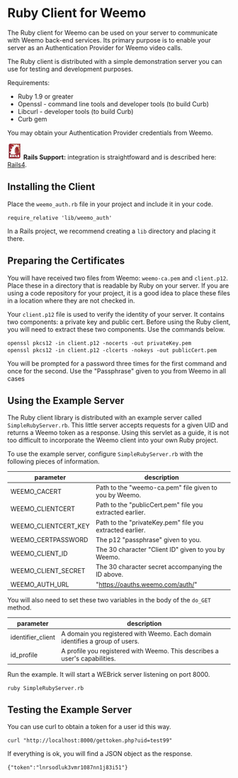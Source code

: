 # Ruby Client for Weemo

The Ruby client for Weemo can be used on your server to communicate with Weemo back-end services.  Its primary purpose is to enable your server as an Authentication Provider for Weemo video calls.

The Ruby client is distributed with a simple demonstration server you can use for testing and development purposes.

Requirements:

- Ruby 1.9 or greater
- Openssl - command line tools and developer tools (to build Curb)
- Libcurl - developer tools (to build Curb)
- Curb gem

You may obtain your Authentication Provider credentials from Weemo.

![Rails](images/rails_32.png) **Rails Support:** integration is straightfoward and is described here: [Rails4](doc/RAILS.md).

## Installing the Client

Place the ```weemo_auth.rb``` file in your project and include it in your code.

    require_relative 'lib/weemo_auth'

In a Rails project, we recommend creating a ```lib``` directory and placing it
there.


## Preparing the Certificates

You will have received two files from Weemo: ```weemo-ca.pem``` and ```client.p12```.  Place these in a directory that is readable by Ruby on your server.  If you are using a code repository for your project, it is a good idea to place these files in a location where they are not checked in.

Your ```client.p12``` file is used to verify the identity of your server.  It contains two components: a private key and  public cert.  Before using the Ruby client, you will need to extract these two components.  Use the commands below.

    openssl pkcs12 -in client.p12 -nocerts -out privateKey.pem
    openssl pkcs12 -in client.p12 -clcerts -nokeys -out publicCert.pem

You will be prompted for a password three times for the first command and
once for the second.  Use the "Passphrase" given to you from Weemo in all cases



## Using the Example Server

The Ruby client library is distributed with an example server called ```SimpleRubyServer.rb```.  This little server accepts requests for a given UID and returns a Weemo token as a response.  Using this servlet as a guide, it is not too difficult to incorporate the Weemo client into your own Ruby project.

To use the example server, configure ```SimpleRubyServer.rb``` with the following pieces of information.

| parameter    | description |
|--------------|-------------|
| WEEMO_CACERT         | Path to the "weemo-ca.pem" file given to you by Weemo. |
| WEEMO_CLIENTCERT      | Path to the "publicCert.pem" file you extracted earlier. |
| WEEMO_CLIENTCERT_KEY  | Path to the "privateKey.pem" file you extracted earlier. |
| WEEMO_CERTPASSWORD   | The p12 "passphrase" given to you. |
| WEEMO_CLIENT_ID      | The 30 character "Client ID" given to you by Weemo. |
| WEEMO_CLIENT_SECRET  | The 30 character secret accompanying the ID above. |
| WEEMO_AUTH_URL       | "https://oauths.weemo.com/auth/" |

You will also need to set these two variables in the body of the ```do_GET``` method.

| parameter    | description |
|--------------|-------------|
| identifier_client | A domain you registered with Weemo. Each domain identifies a group of users. |
| id_profile        | A profile you registered with Weemo.  This describes a user's capabilities. |


Run the example.  It will start a WEBrick server listening on port 8000.

    ruby SimpleRubyServer.rb


## Testing the Example Server

You can use curl to obtain a token for a user id this way.

    curl "http://localhost:8000/gettoken.php?uid=test99"

If everything is ok, you will find a JSON object as the response.

    {"token":"lnrsodluk3vmr1087nn1j83i51"}




